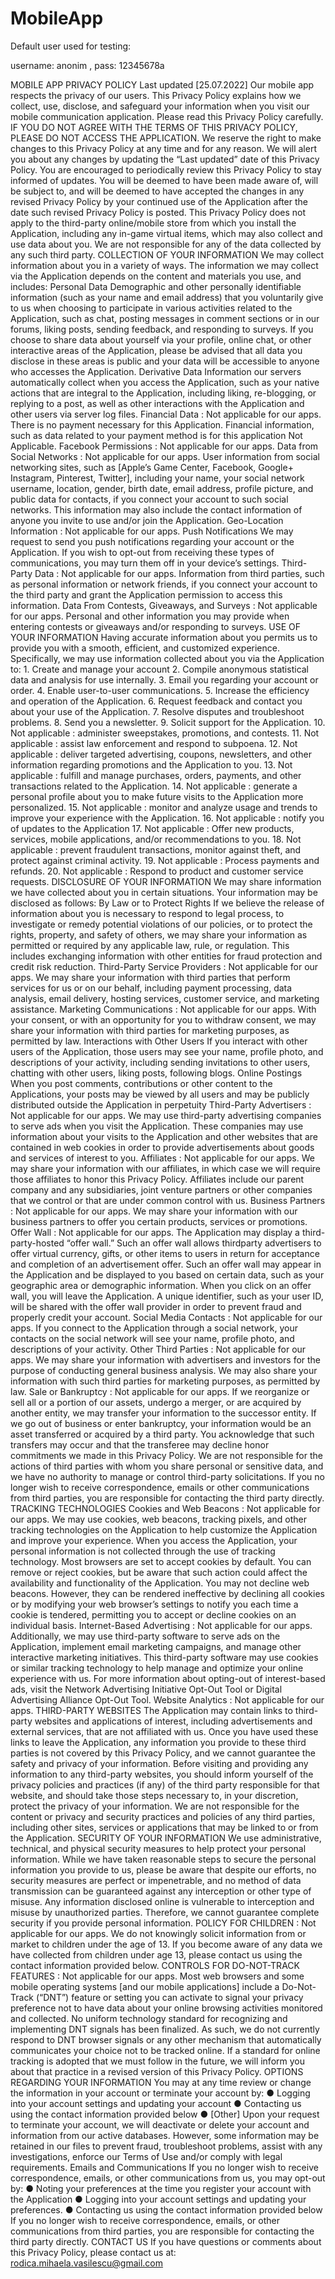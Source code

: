 # MobileApp

Default user used for testing:

username: anonim , pass: 12345678a

MOBILE APP PRIVACY POLICY 
Last updated [25.07.2022] 
Our mobile app respects the privacy of our users. This Privacy Policy explains how we collect, use, disclose, and safeguard your information when you visit our mobile communication application. Please read this Privacy Policy carefully. IF YOU DO NOT AGREE WITH THE TERMS OF THIS PRIVACY POLICY, PLEASE DO NOT ACCESS THE APPLICATION. We reserve the right to make changes to this Privacy Policy at any time and for any reason. We will alert you about any changes by updating the “Last updated” date of this Privacy Policy. You are encouraged to periodically review this Privacy Policy to stay informed of updates. You will be deemed to have been made aware of, will be subject to, and will be deemed to have accepted the changes in any revised Privacy Policy by your continued use of the Application after the date such revised Privacy Policy is posted. This Privacy Policy does not apply to the third-party online/mobile store from which you install the Application, including any in-game virtual items, which may also collect and use data about you. We are not responsible for any of the data collected by any such third party.
 COLLECTION OF YOUR INFORMATION 
We may collect information about you in a variety of ways. The information we may collect via the Application depends on the content and materials you use, and includes: Personal Data Demographic and other personally identifiable information (such as your name and email address) that you voluntarily give to us when choosing to participate in various activities related to the Application, such as chat, posting messages in comment sections or in our forums, liking posts, sending feedback, and responding to surveys. If you choose to share data about yourself via your profile, online chat, or other interactive areas of the Application, please be advised that all data you disclose in these areas is public and your data will be accessible to anyone who accesses the Application. Derivative Data Information our servers automatically collect when you access the Application, such as your native actions that are integral to the Application, including liking, re-blogging, or replying to a post, as well as other interactions with the Application and other users via server log files. 
Financial Data : Not applicable for our apps. There is no payment necessary for this Application. Financial information, such as data related to your payment method is for this application Not Applicable. Facebook Permissions : Not applicable for our apps. Data from Social Networks : Not applicable for our  apps. User information from social networking sites, such as [Apple’s Game Center, Facebook, Google+ Instagram, Pinterest, Twitter], including your name, your social network username, location, gender, birth date, email address, profile picture, and public data for contacts, if you connect your account to such social networks. This information may also include the contact information of anyone you invite to use and/or join the Application. Geo-Location Information : Not applicable for our apps. 
Push Notifications We may request to send you push notifications regarding your account or the Application. If you wish to opt-out from receiving these types of communications, you may turn them off in your device’s settings. Third-Party Data : Not applicable for our apps. Information from third parties, such as personal information or network friends, if you connect your account to the third party and grant the Application permission to access this information. Data From Contests, Giveaways, and Surveys : Not applicable for our apps. Personal and other information you may provide when entering contests or giveaways and/or responding to surveys. 
USE OF YOUR INFORMATION 
Having accurate information about you permits us to provide you with a smooth, efficient, and customized experience. Specifically, we may use information collected about you via the Application to: 1. Create and manage your account 
2. Compile anonymous statistical data and analysis for use internally. 
3. Email you regarding your account or order. 
4. Enable user-to-user communications. 
5. Increase the efficiency and operation of the Application. 
6. Request feedback and contact you about your use of the Application. 
7. Resolve disputes and troubleshoot problems. 
8. Send you a newsletter. 
9. Solicit support for the Application. 
10. Not applicable : administer sweepstakes, promotions, and contests. 
11. Not applicable : assist law enforcement and respond to subpoena.
 12. Not applicable : deliver targeted advertising, coupons, newsletters, and other information regarding promotions and the Application to you. 
13. Not applicable : fulfill and manage purchases, orders, payments, and other transactions related to the Application. 
14. Not applicable : generate a personal profile about you to make future visits to the Application more personalized.
 15. Not applicable : monitor and analyze usage and trends to improve your experience with the Application. 
16. Not applicable : notify you of updates to the Application 
17. Not applicable : Offer new products, services, mobile applications, and/or recommendations to you. 18. Not applicable : prevent fraudulent transactions, monitor against theft, and protect against criminal activity. 19. Not applicable : Process payments and refunds. 20. Not applicable : Respond to product and customer service requests. 
DISCLOSURE OF YOUR INFORMATION 
We may share information we have collected about you in certain situations. Your information may be disclosed as follows: By Law or to Protect Rights If we believe the release of information about you is necessary to respond to legal process, to investigate or remedy potential violations of our policies, or to protect the rights, property, and safety of others, we may share your information as permitted or required by any applicable law, rule, or regulation. This includes exchanging information with other entities for fraud protection and credit risk reduction. Third-Party Service Providers : Not applicable for our apps. We may share your information with third parties that perform services for us or on our behalf, including payment processing, data analysis, email delivery, hosting services, customer service, and marketing assistance. Marketing Communications : Not applicable for our apps. With your consent, or with an opportunity for you to withdraw consent, we may share your information with third parties for marketing purposes, as permitted by law. Interactions with Other Users If you interact with other users of the Application, those users may see your name, profile photo, and descriptions of your activity, including sending invitations to other users, chatting with other users, liking posts, following blogs. Online Postings When you post comments, contributions or other content to the Applications, your posts may be viewed by all users and may be publicly distributed outside the Application in perpetuity Third-Party Advertisers : Not applicable for our apps. We may use third-party advertising companies to serve ads when you visit the Application. These companies may use information about your visits to the Application and other websites that are contained in web cookies in order to provide advertisements about goods and services of interest to you.
 Affiliates : Not applicable for our apps. We may share your information with our affiliates, in which case we will require those affiliates to honor this Privacy Policy. Affiliates include our parent company and any subsidiaries, joint venture partners or other companies that we control or that are under common control with us. Business Partners : Not applicable for our apps. We may share your information with our business partners to offer you certain products, services or promotions. Offer Wall : Not applicable for our apps. The Application may display a third-party-hosted “offer wall.” Such an offer wall allows thirdparty advertisers to offer virtual currency, gifts, or other items to users in return for acceptance and completion of an advertisement offer. Such an offer wall may appear in the Application and be displayed to you based on certain data, such as your geographic area or demographic information. When you click on an offer wall, you will leave the Application. A unique identifier, such as your user ID, will be shared with the offer wall provider in order to prevent fraud and properly credit your account. Social Media Contacts : Not applicable for our apps. If you connect to the Application through a social network, your contacts on the social network will see your name, profile photo, and descriptions of your activity. Other Third Parties : Not applicable for our apps. We may share your information with advertisers and investors for the purpose of conducting general business analysis. We may also share your information with such third parties for marketing purposes, as permitted by law. Sale or Bankruptcy : Not applicable for our apps. If we reorganize or sell all or a portion of our assets, undergo a merger, or are acquired by another entity, we may transfer your information to the successor entity. If we go out of business or enter bankruptcy, your information would be an asset transferred or acquired by a third party. You acknowledge that such transfers may occur and that the transferee may decline honor commitments we made in this Privacy Policy. We are not responsible for the actions of third parties with whom you share personal or sensitive data, and we have no authority to manage or control third-party solicitations. If you no longer wish to receive correspondence, emails or other communications from third parties, you are responsible for contacting the third party directly. 
TRACKING TECHNOLOGIES
 Cookies and Web Beacons : Not applicable for our apps. We may use cookies, web beacons, tracking pixels, and other tracking technologies on the Application to help customize the Application and improve your experience. When you access the Application, your personal information is not collected through the use of tracking technology. Most browsers are set to accept cookies by default. You can remove or reject cookies, but be aware that such action could affect the availability and functionality of the Application. You may not decline web beacons. However, they can be rendered ineffective by declining all cookies or by modifying your web browser’s settings to notify you each time a cookie is tendered, permitting you to accept or decline cookies on an individual basis. Internet-Based Advertising : Not applicable for our apps. Additionally, we may use third-party software to serve ads on the Application, implement email marketing campaigns, and manage other interactive marketing initiatives. This third-party software may use cookies or similar tracking technology to help manage and optimize your online experience with us. For more information about opting-out of interest-based ads, visit the Network Advertising Initiative Opt-Out Tool or Digital Advertising Alliance Opt-Out Tool. Website Analytics : Not applicable for our apps. 
THIRD-PARTY WEBSITES 
The Application may contain links to third-party websites and applications of interest, including advertisements and external services, that are not affiliated with us. Once you have used these links to leave the Application, any information you provide to these third parties is not covered by this Privacy Policy, and we cannot guarantee the safety and privacy of your information. Before visiting and providing any information to any third-party websites, you should inform yourself of the privacy policies and practices (if any) of the third party responsible for that website, and should take those steps necessary to, in your discretion, protect the privacy of your information. We are not responsible for the content or privacy and security practices and policies of any third parties, including other sites, services or applications that may be linked to or from the Application. 
SECURITY OF YOUR INFORMATION 
We use administrative, technical, and physical security measures to help protect your personal information. While we have taken reasonable steps to secure the personal information you provide to us, please be aware that despite our efforts, no security measures are perfect or impenetrable, and no method of data transmission can be guaranteed against any interception or other type of misuse. Any information disclosed online is vulnerable to interception and misuse by unauthorized parties. Therefore, we cannot guarantee complete security if you provide personal information. 
POLICY FOR CHILDREN : Not applicable for our apps. We do not knowingly solicit information from or market to children under the age of 13. If you become aware of any data we have collected from children under age 13, please contact us using the contact information provided below. 
CONTROLS FOR DO-NOT-TRACK FEATURES : Not applicable for our  apps. Most web browsers and some mobile operating systems [and our mobile applications] include a Do-Not-Track (“DNT”) feature or setting you can activate to signal your privacy preference not to have data about your online browsing activities monitored and collected. No uniform technology standard for recognizing and implementing DNT signals has been finalized. As such, we do not currently respond to DNT browser signals or any other mechanism that automatically communicates your choice not to be tracked online. If a standard for online tracking is adopted that we must follow in the future, we will inform you about that practice in a revised version of this Privacy Policy. 
OPTIONS REGARDING YOUR INFORMATION 
You may at any time review or change the information in your account or terminate your account by: 
● Logging into your account settings and updating your account
 ● Contacting us using the contact information provided below 
● [Other] Upon your request to terminate your account, we will deactivate or delete your account and information from our active databases. However, some information may be retained in our files to prevent fraud, troubleshoot problems, assist with any investigations, enforce our Terms of Use and/or comply with legal requirements. Emails and Communications If you no longer wish to receive correspondence, emails, or other communications from us, you may opt-out by: 
● Noting your preferences at the time you register your account with the Application
 ● Logging into your account settings and updating your preferences. 
● Contacting us using the contact information provided below If you no longer wish to receive correspondence, emails, or other communications from third parties, you are responsible for contacting the third party directly. CONTACT US If you have questions or comments about this Privacy Policy, please contact us at: rodica.mihaela.vasilescu@gmail.com

